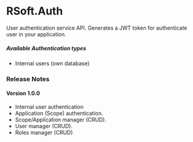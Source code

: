 # RSoft.Auth
User authentication service API. Generates a JWT token for authenticate user in your application.

##### Available Authentication types
- Internal users (own database)

### Release Notes

#### Version 1.0.0
- Internal user authentication
- Application (Scope) authentication.
- Scope/Application manager (CRUD).
- User manager (CRUD).
- Roles manager (CRUD)